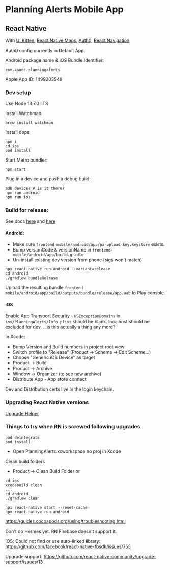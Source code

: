 # Planning Alerts Mobile App

## React Native

With [UI Kitten](https://akveo.github.io/react-native-ui-kitten/docs/guides/getting-started#new-apps),
[React Native Maps](https://github.com/react-native-community/react-native-maps/blob/master/docs/installation.md),
[Auth0](https://auth0.com/docs/quickstart/native/react-native/00-login?download=true),
[React Navigation](https://reactnavigation.org/docs/en/navigating.html)

Auth0 config currently in Default App.

Android package name & iOS Bundle Identifier:

```
com.kanec.planningalerts
```

Apple App ID: 1499203549

### Dev setup

Use Node 13.7.0 LTS

Install Watchman

```
brew install watchman
```

Install deps

```
npm i
cd ios
pod install
```

Start Metro bundler:

```
npm start
```

Plug in a device and push a debug build:

```
adb devices # is it there?
npm run android
npm run ios
```

### Build for release:

See docs [here](https://facebook.github.io/react-native/docs/running-on-device#building-your-app-for-production)
and [here](https://facebook.github.io/react-native/docs/signed-apk-android)

#### Android:

- Make sure `frontend-mobile/android/app/pa-upload-key.keystore` exists.
- Bump versionCode & versionName in `frontend-mobile/android/app/build.gradle`
- Un-install existing dev version from phone (sigs won't match)

```
npx react-native run-android --variant=release
cd android
./gradlew bundleRelease
```

Upload the resulting bundle `frontend-mobile/android/app/build/outputs/bundle/release/app.aab` to Play console.

#### iOS

Enable App Transport Security - `NSExceptionDomains` in `ios/PlanningAlerts/Info.plist` should be blank. localhost should be excluded for dev.
...is this actually a thing any more?

In Xcode:

- Bump Version and Build numbers in project root view
- Switch profile to "Release" (Product -> Scheme -> Edit Scheme...)
- Choose "Generic iOS Device" as target
- Product -> Build
- Product -> Archive
- Window -> Organizer (to see new archive)
- Distribute App - App store connect

Dev and Distribution certs live in the login keychain.

### Upgrading React Native versions

[Upgrade Helper](https://react-native-community.github.io/upgrade-helper/?from=0.62.2&to=0.63.2)

### Things to try when RN is screwed following upgrades

```
pod deintegrate
pod install
```

- Open PlanningAlerts.xcworkspace no proj in Xcode

Clean build folders

- Product -> Clean Build Folder
  or

```
cd ios
xcodebuild clean
...
cd android
./gradlew clean
```

```
npx react-native start --reset-cache
npx react-native run-android
```

https://guides.cocoapods.org/using/troubleshooting.html

Don't do Hermes yet. RN Firebase doesn't support it.

IOS: Could not find or use auto-linked library:
https://github.com/facebook/react-native-fbsdk/issues/755

Upgrade support:
https://github.com/react-native-community/upgrade-support/issues/13

